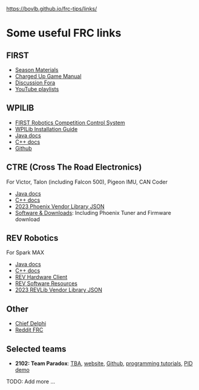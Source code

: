 https://bovlb.github.io/frc-tips/links/


# Some useful FRC links

## FIRST

* [Season Materials](https://www.firstinspires.org/resource-library/frc/competition-manual-qa-system)
* [Charged Up Game Manual](https://firstfrc.blob.core.windows.net/frc2023/Manual/2023FRCGameManual.pdf)
* [Discussion Fora](https://forums.firstinspires.org/forum/general-discussions/first-programs/first-robotics-competition)
* [YouTube playlists](https://www.youtube.com/@FIRSTRoboticsCompetition/playlists)

## WPILIB

* [FIRST Robotics Competition Control System](https://docs.wpilib.org/en/stable/index.html)
* [WPILib Installation Guide](https://docs.wpilib.org/en/stable/docs/zero-to-robot/step-2/wpilib-setup.html)
* [Java docs](https://github.wpilib.org/allwpilib/docs/release/java/index.html)
* [C++ docs](https://github.wpilib.org/allwpilib/docs/release/cpp/index.html)
* [Github](https://github.com/wpilibsuite/allwpilib) 

## CTRE (Cross The Road Electronics)

For Victor, Talon (including Falcon 500), Pigeon IMU, CAN Coder

* [Java docs](https://api.ctr-electronics.com/phoenix/release/java/)
* [C++ docs](https://api.ctr-electronics.com/phoenix/release/cpp/)
* [2023 Phoenix Vendor Library JSON](https://maven.ctr-electronics.com/release/com/ctre/phoenix/Phoenix5-frc2023-latest.json)
* [Software & Downloads](https://store.ctr-electronics.com/software/): Including Phoenix Tuner and Firmware download

## REV Robotics

For Spark MAX

* [Java docs](https://codedocs.revrobotics.com/java/com/revrobotics/package-summary.html)
* [C++ docs](https://docs.revrobotics.com/sparkmax/software-resources/spark-max-api-information#c-api)
* [REV Hardware Client](https://docs.revrobotics.com/rev-hardware-client/)
* [REV Software Resources](https://www.revrobotics.com/software/)
* [2023 REVLib Vendor Library JSON](https://software-metadata.revrobotics.com/REVLib-2023.json)

## Other

* [Chief Delphi](https://www.chiefdelphi.com/)
* [Reddit FRC](https://www.reddit.com/r/FRC/)

## Selected teams

* **2102: Team Paradox**: [TBA](https://www.thebluealliance.com/team/2102), [website](https://www.team2102.org/), [Github](https://github.com/Paradox2102), [programming tutorials](http://programming.team2102.org/), [PID demo](https://github.com/Paradox2102/pid_demo2)

TODO: Add more ...